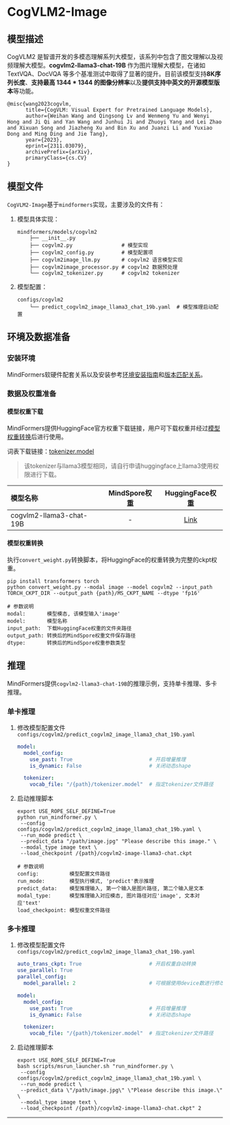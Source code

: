 # CogVLM2-Image

## 模型描述

CogVLM2 是智谱开发的多模态理解系列大模型，该系列中包含了图文理解以及视频理解大模型。**cogvlm2-llama3-chat-19B** 作为图片理解大模型，在诸如 TextVQA、DocVQA 等多个基准测试中取得了显著的提升。目前该模型支持**8K序列长度**、**支持最高 1344 * 1344 的图像分辨率**以及**提供支持中英文的开源模型版本**等功能。

```text
@misc{wang2023cogvlm,
      title={CogVLM: Visual Expert for Pretrained Language Models},
      author={Weihan Wang and Qingsong Lv and Wenmeng Yu and Wenyi Hong and Ji Qi and Yan Wang and Junhui Ji and Zhuoyi Yang and Lei Zhao and Xixuan Song and Jiazheng Xu and Bin Xu and Juanzi Li and Yuxiao Dong and Ming Ding and Jie Tang},
      year={2023},
      eprint={2311.03079},
      archivePrefix={arXiv},
      primaryClass={cs.CV}
}
```

## 模型文件

`CogVLM2-Image`基于`mindformers`实现，主要涉及的文件有：

1. 模型具体实现：

   ```text
   mindformers/models/cogvlm2
       ├── __init__.py
       ├── cogvlm2.py                # 模型实现
       ├── cogvlm2_config.py         # 模型配置项
       ├── cogvlm2image_llm.py       # cogvlm2 语言模型实现
       ├── cogvlm2image_processor.py # cogvlm2 数据预处理
       └── cogvlm2_tokenizer.py      # cogvlm2 tokenizer
   ```

2. 模型配置：

   ```text
   configs/cogvlm2
       └── predict_cogvlm2_image_llama3_chat_19b.yaml  # 模型推理启动配置
   ```

## 环境及数据准备

### 安装环境

MindFormers软硬件配套关系以及安装参考[环境安装指南](../../README.md#源码编译安装)和[版本匹配关系](../../README.md#版本匹配关系)。

### 数据及权重准备

#### 模型权重下载

MindFormers提供HuggingFace官方权重下载链接，用户可下载权重并经过[模型权重转换](#模型权重转换)后进行使用。

词表下载链接：[tokenizer.model](https://huggingface.co/meta-llama/Meta-Llama-3-8B)

> 该tokenizer与llama3模型相同，请自行申请huggingface上llama3使用权限进行下载。

| 模型名称                    | MindSpore权重 |                        HuggingFace权重                         |
|:------------------------|:-----------:|:------------------------------------------------------------:|
| cogvlm2-llama3-chat-19B |      -      | [Link](https://huggingface.co/THUDM/cogvlm2-llama3-chat-19B) |

#### 模型权重转换

执行`convert_weight.py`转换脚本，将HuggingFace的权重转换为完整的ckpt权重。

```shell
pip install transformers torch
python convert_weight.py --modal image --model cogvlm2 --input_path TORCH_CKPT_DIR --output_path {path}/MS_CKPT_NAME --dtype 'fp16'

# 参数说明
modal:       模型模态, 该模型输入'image'
model:       模型名称
input_path:  下载HuggingFace权重的文件夹路径
output_path: 转换后的MindSpore权重文件保存路径
dtype:       转换后的MindSpore权重参数类型
```

## 推理

MindFormers提供`cogvlm2-llama3-chat-19B`的推理示例，支持单卡推理、多卡推理。

### 单卡推理

1. 修改模型配置文件`configs/cogvlm2/predict_cogvlm2_image_llama3_chat_19b.yaml`

   ```yaml
   model:
     model_config:
       use_past: True                         # 开启增量推理
       is_dynamic: False                      # 关闭动态shape

     tokenizer:
       vocab_file: "/{path}/tokenizer.model"  # 指定tokenizer文件路径
   ```

2. 启动推理脚本

   ```shell
   export USE_ROPE_SELF_DEFINE=True
   python run_mindformer.py \
    --config configs/cogvlm2/predict_cogvlm2_image_llama3_chat_19b.yaml \
    --run_mode predict \
    --predict_data "/path/image.jpg" "Please describe this image." \
    --modal_type image text \
    --load_checkpoint /{path}/cogvlm2-image-llama3-chat.ckpt

   # 参数说明
   config:          模型配置文件路径
   run_mode:        模型执行模式, 'predict'表示推理
   predict_data:    模型推理输入, 第一个输入是图片路径, 第二个输入是文本
   modal_type:      模型推理输入对应模态, 图片路径对应'image', 文本对应'text'
   load_checkpoint: 模型权重文件路径
   ```

### 多卡推理

1. 修改模型配置文件`configs/cogvlm2/predict_cogvlm2_image_llama3_chat_19b.yaml`

   ```yaml
   auto_trans_ckpt: True                      # 开启权重自动转换
   use_parallel: True
   parallel_config:
     model_parallel: 2                        # 可根据使用device数进行修改

   model:
     model_config:
       use_past: True                         # 开启增量推理
       is_dynamic: False                      # 关闭动态shape

     tokenizer:
       vocab_file: "/{path}/tokenizer.model"  # 指定tokenizer文件路径
   ```

2. 启动推理脚本

   ```shell
   export USE_ROPE_SELF_DEFINE=True
   bash scripts/msrun_launcher.sh "run_mindformer.py \
    --config configs/cogvlm2/predict_cogvlm2_image_llama3_chat_19b.yaml \
    --run_mode predict \
    --predict_data \"/path/image.jpg\" \"Please describe this image.\" \
    --modal_type image text \
    --load_checkpoint /{path}/cogvlm2-image-llama3-chat.ckpt" 2
   ```

****